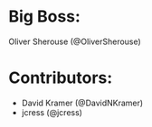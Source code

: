 # Big Boss:

Oliver Sherouse (@OliverSherouse)

# Contributors:

-   David Kramer (@DavidNKramer)
-   jcress (@jcress)

